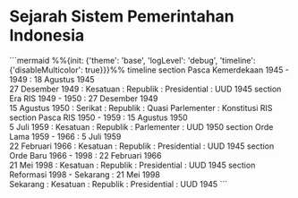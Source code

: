 # Sejarah Sistem Pemerintahan Indonesia

<div class="p-8 mb-16 rounded-xl bg-white/10 backdrop-blur-sm border border-white/20 shadow-xl max-h-screen overflow-y-auto">
```mermaid
%%{init: {'theme': 'base', 'logLevel': 'debug', 'timeline': {'disableMulticolor': true}}}%%
timeline
section Pasca Kemerdekaan
  1945 - 1949
      : 18 Agustus 1945 <br> 27 Desember 1949
      : Kesatuan
      : Republik
      : Presidential
      : UUD 1945
section Era RIS
  1949 - 1950
      : 27 Desember 1949 <br> 15 Agustus 1950
      : Serikat
      : Republik
      : Quasi Parlementer
      : Konstitusi RIS
section Pasca RIS
  1950 - 1959
      : 15 Agustus 1950 <br> 5 Juli 1959
      : Kesatuan
      : Republik
      : Parlementer
      : UUD 1950
section Orde Lama
  1959 - 1966
      : 5 Juli 1959 <br> 22 Februari 1966
      : Kesatuan
      : Republik
      : Presidential
      : UUD 1945
section Orde Baru
  1966 - 1998
      : 22 Februari 1966 <br> 21 Mei 1998
      : Kesatuan
      : Republik
      : Presidential
      : UUD 1945
section Reformasi
  1998 - Sekarang
      : 21 Mei 1998 <br> Sekarang
      : Kesatuan
      : Republik
      : Presidential
      : UUD 1945
```
</div>
